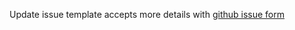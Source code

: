 Update issue template accepts more details with [github issue form](https://docs.github.com/en/communities/using-templates-to-encourage-useful-issues-and-pull-requests/syntax-for-issue-forms)
